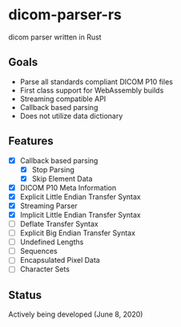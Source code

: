 # dicom-parser-rs
dicom parser written in Rust

## Goals

* Parse all standards compliant DICOM P10 files
* First class support for WebAssembly builds 
* Streaming compatible API
* Callback based parsing
* Does not utilize data dictionary

## Features

* [X] Callback based parsing
    * [X] Stop Parsing
    * [X] Skip Element Data
* [X] DICOM P10 Meta Information
* [X] Explicit Little Endian Transfer Syntax
* [X] Streaming Parser
* [X] Implicit Little Endian Transfer Syntax
* [ ] Deflate Transfer Syntax
* [ ] Explicit Big Endian Transfer Syntax
* [ ] Undefined Lengths
* [ ] Sequences
* [ ] Encapsulated Pixel Data
* [ ] Character Sets

## Status

Actively being developed (June 8, 2020)

